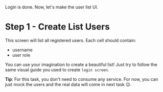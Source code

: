 Login is done. Now, let's make the user list UI.

# Step 1 - Create List Users

This screen will list all registered users. Each cell should contain:
  - username
  - user role

You can use your imagination to create a beautiful list! Just try to follow the same visual guide you used to create `login screen`.

**Tip**: For this task, you don't need to consume any service. For now, you can just mock the users and the real data will come in next task  😉.